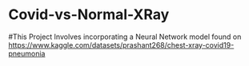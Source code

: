 # Covid-vs-Normal-XRay

#This Project Involves incorporating a Neural Network model found on https://www.kaggle.com/datasets/prashant268/chest-xray-covid19-pneumonia
